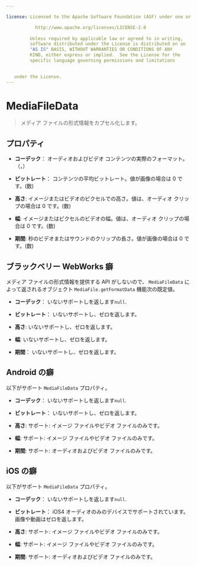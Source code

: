 ```yaml
---

license: Licensed to the Apache Software Foundation (ASF) under one or more contributor license agreements. See the NOTICE file distributed with this work for additional information regarding copyright ownership. The ASF licenses this file to you under the Apache License, Version 2.0 (the "License"); you may not use this file except in compliance with the License. You may obtain a copy of the License at

           http://www.apache.org/licenses/LICENSE-2.0
    
         Unless required by applicable law or agreed to in writing,
         software distributed under the License is distributed on an
         "AS IS" BASIS, WITHOUT WARRANTIES OR CONDITIONS OF ANY
         KIND, either express or implied.  See the License for the
         specific language governing permissions and limitations
    

   under the License.
---
```


# MediaFileData

> メディア ファイルの形式情報をカプセル化します。

## プロパティ

*   **コーデック**： オーディオおよびビデオ コンテンツの実際のフォーマット。（，）

*   **ビットレート**： コンテンツの平均ビットレート。値が画像の場合は 0 です。(数)

*   **高さ**: イメージまたはビデオのピクセルでの高さ。値は、オーディオ クリップの場合は 0 です。(数)

*   **幅**: イメージまたはピクセルのビデオの幅。値は、オーディオ クリップの場合は 0 です。(数)

*   **期間**: 秒のビデオまたはサウンドのクリップの長さ。値が画像の場合は 0 です。(数)

## ブラックベリー WebWorks 癖

メディア ファイルの形式情報を提供する API がしないので、 `MediaFileData` によって返されるオブジェクト `MediaFile.getFormatData` 機能次の既定値。

*   **コーデック**： いないサポートしを返します`null`.

*   **ビットレート**： いないサポートし、ゼロを返します。

*   **高さ**: いないサポートし、ゼロを返します。

*   **幅**: いないサポートし、ゼロを返します。

*   **期間**： いないサポートし、ゼロを返します。

## Android の癖

以下がサポート `MediaFileData` プロパティ。

*   **コーデック**： いないサポートしを返します`null`.

*   **ビットレート**： いないサポートし、ゼロを返します。

*   **高さ**: サポート: イメージ ファイルやビデオ ファイルのみです。

*   **幅**: サポート: イメージ ファイルやビデオ ファイルのみです。

*   **期間**: サポート: オーディオおよびビデオ ファイルのみです。

## iOS の癖

以下がサポート `MediaFileData` プロパティ。

*   **コーデック**： いないサポートしを返します`null`.

*   **ビットレート**： iOS4 オーディオのみのデバイスでサポートされています。画像や動画はゼロを返します。

*   **高さ**: サポート: イメージ ファイルやビデオ ファイルのみです。

*   **幅**: サポート: イメージ ファイルやビデオ ファイルのみです。

*   **期間**: サポート: オーディオおよびビデオ ファイルのみです。